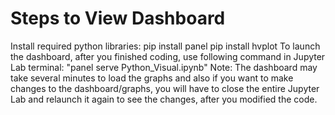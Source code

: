 # Steps to View Dashboard
Install required python libraries:
pip install panel
pip install hvplot
To launch the dashboard, after you finished coding, use following command in Jupyter Lab terminal:
"panel serve Python_Visual.ipynb"
Note: The dashboard may take several minutes to load the graphs and also if you want to make changes to the dashboard/graphs, you will have to close the entire Jupyter Lab and relaunch it again to see the changes, after you modified the code.
